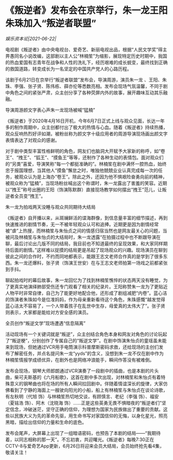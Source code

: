# 《叛逆者》发布会在京举行，朱一龙王阳朱珠加入“叛逆者联盟”

*娱乐资本论|2021-06-22|*

电视剧《叛逆者》由中央电视台、爱奇艺、新丽电视出品，根据“人民文学奖”得主畀愚同名小说改编，这部剧以主人公“林楠笙”为缩影，展现特定历史时期中，我国的热血爱国有志青年在战争和人性的洗礼下，经历艰难的成长蜕变，最终找到正确的救国道路，转变成长为一名坚定的中国共产党人的心路历程。

该剧于6月21日在京举行“叛逆者联盟”发布会，导演周游，演员朱一龙 、王阳、朱珠、李强、张子贤、陈伟栋、薛亦伦等悉数亮相。发布会现场气氛温馨，不同于剧中角色之间的紧张严肃，众主创分享了各种荧屏内外的故事，展开趣味互动其乐融融。

导演周游颜文字表心声朱一龙现场被喊“猛楠”

《叛逆者》于2020年4月16日开机，今年6月7日正式上线与观众见面，长达一年多的制作周期中，众主创都付出了极大的热情与心血。随着《叛逆者》持续热播，观众反响热烈好评如潮，被粉丝称为颜文字十级应用者的周游导演现场画出颜文字表情表达了对观众的感谢。

对于剧中类型丰富性格鲜明的角色，网友们也脑洞大开赋予大家新的称呼，如“卷王”、“拽王”、“狐王”、“摸鱼王”等等，还制作了各种生动的表情包。面对观众们的“另类”喜爱，导演笑称“每一个都挺准确的”。林楠笙在剧中满怀一腔热血，始终忠于报国理想，当其他人“摸鱼”懈怠之时，唯独他兢兢业业认真完成每一次的任务，被观众认为是上海办“卷王”。除此之外，还因为他不惧艰险奋勇向前的精神，被观众称为“猛楠”，当现场粉丝喊出这个称谓时，朱一龙露出了害羞的笑容。近期以“拽王”称号出圈的王阳（饰演陈默群）直接现场教学如何摆出“拽王”范儿，让叛逆者全员变“拽王”。

朱一龙为拍戏两天没睡与观众共同期待大结局

《叛逆者》自开播以来，从斑斓鲜活的谍海群像，到信息量丰富的细节描述，再到快速推进的剧情节奏，无一不被年轻观众认可和追捧。近期更是因为剧情经常被“虐”上热搜，而林楠笙与朱怡贞之间的情感归宿当然也是网友最关心的问题，当被问及林楠笙与朱怡贞的大结局时，朱一龙透露“在拍摄过程中也不断跟导演在聊，最后讨论出几版不同的结局，我目前也不知道最终的呈现效果，和大家同样期待后面的剧情。”这样难以捉摸的结局更是吊起了现场观众的兴趣。现场演员在聊到彼此之间的合作时，不约而同地都表示，能跟王志文老师合作真的是学到了很多东西。朱一龙还爆料，张子贤（饰演王世安）在与王志文老师拍第一场戏之前都紧张到手抖。

聊起拍戏时的幕后故事，朱一龙回忆为了找到林楠笙憔悴的状态两天没有睡觉，为了更真实地演绎肺部受伤还专门观看了相关的纪录片。王阳称赞朱一龙为了更贴近人物平时非常自律，自己为了能更好地配合他，还形成了剧组减肥“内卷”。蓝心洁的饰演者朱珠如今是位准妈妈，作为母亲重新看待这个角色，朱珠感慨“越发觉得蓝心洁太不容易了，一个人带着孩子在乱世中生存，母爱真的太伟大了”。张子贤则表示，大家都是能给对方安全感的演员。

全员创作“叛逆文学”现场遭遇“信息隔离”

活动现场有一个关键词就是“叛逆”，众主创结合角色本身和网友对角色的讨论玩起了“叛逆梗”，分别创作了专属自己的“叛逆文学”。在剧中饰演朱怡贞的童瑶虽未能来到现场，但她通过VCR用手电筒演示科普摩斯密码求救，还给现场的主创们发布了解密任务，并点名提问朱一龙“yyds”的含义，没想到朱一龙不仅在剧中作为林楠笙情报学成绩优异，在剧外也是网络冲浪能手，瞬间作答没有被难倒。

发布会现场，钢琴大师郎朗通过VCR演奏了一段剧中的插曲，也是本剧的片头曲，柴可夫斯基的《六月船歌》，这首在剧中多次出现，对林楠笙和朱怡贞有着特殊意义的钢琴曲也将在场的所有人瞬间拉回剧中。伴随着情谊深长的旋律，大家仿佛看到了宁静的海面上一艘驶向阳光的小船，船上有林楠笙与朱怡贞在谈论诗歌，有左秋明（代旭 饰）与林楠笙热切地交谈，有顾慎言、老纪（李强 饰）、福安（夏铭浩 饰）、阿木（沈晓海 饰）……正是这些英勇无畏不惧暗夜的“叛逆者们”坚定信念，冲破迷茫，坚守正确的信仰，为理想为国家为民族做出了重要的贡献。这些以民族大义为先的革命先驱，用生命书写对家国信仰的无悔，以身化星光，照亮黑暗，描绘出信仰的力量和生命的底色。

发布会尾声，大屏幕上出现了一组暗语密码，也预告了本剧的结局——“我期待着，以同志相称的那一天”。不忘初衷，共迎曙光。《叛逆者》每晚7:30正在CCTV-8与爱奇艺App更新，6月26日将迎来会员大结局，会员始终抢先看4集，敬请关注！

